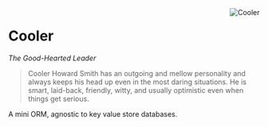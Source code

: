 <img src="http://i.imgur.com/qiNrL.jpg" alt="Cooler" align="right">

# Cooler

_The Good-Hearted Leader_

> Cooler Howard Smith has an outgoing and mellow personality and always keeps his
> head up even in the most daring situations. He is smart, laid-back, friendly,
> witty, and usually optimistic even when things get serious.

A mini ORM, agnostic to key value store databases.
